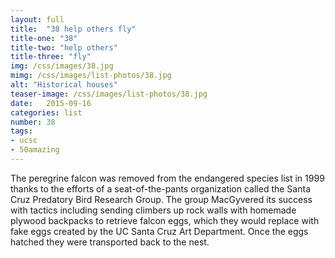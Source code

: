 ```yaml
---
layout: full
title:  "38 help others fly"
title-one: "38"
title-two: "help others"
title-three: "fly"
img: /css/images/38.jpg
mimg: /css/images/list-photos/38.jpg
alt: "Historical houses"
teaser-image: /css/images/list-photos/38.jpg
date:   2015-09-16
categories: list
number: 38
tags:
- ucsc
- 50amazing
---
```

The peregrine falcon was removed from the 
endangered species list in 1999 thanks to 
the efforts of a seat-of-the-pants organization called the Santa Cruz Predatory Bird Research Group. The group MacGyvered its success with tactics including sending climbers up rock walls with homemade plywood backpacks to retrieve falcon eggs, which they would replace with fake eggs created by the UC Santa Cruz Art Department. Once the eggs hatched they were transported back to the nest.

